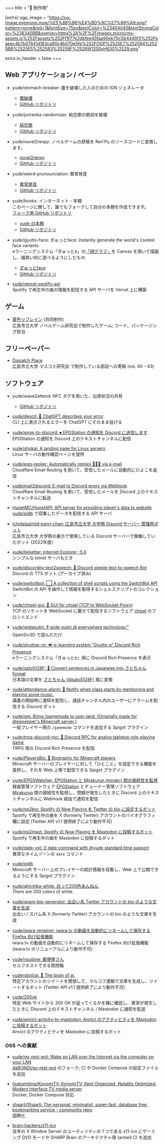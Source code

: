+++
title = "💽 制作物"

[extra]
ogp_image = "https://og-image.eyemono.moe/%E5%88%B6%E4%BD%9C%E7%89%A9.png?pattern=none&md=1&fontSize=75px&textColor=%23404040&textStrongColor=%238340BB&overlay=https%3A%2F%2Fimages.microcms-assets.io%252Fassets%252Ff1f77e2dbfee45faa90eb70c5b4445f3%252Feaeec4b7b07641d183ca90c4b070e5fe%252FOGP%2525E7%252594%2525BB%2525E5%252583%25258F%2528W1200xH630%2529.png"

extra.in_header = false
+++

## Web アプリケーション / ページ

- yude/stomach-breaker: 腹を破壊した人のための IGN ジェネレータ
  - [腹破壊](https://stomach-breaker.vercel.app/)
  - [GitHub リポジトリ](https://github.com/yude/stomach-breaker)

- yude/junrenka-randomizer: 純恋歌の歌詞を破壊
  - [純恋歌](https://junrenka-randomizer.vercel.app/)
  - [GitHub リポジトリ](https://github.com/yude/junrenka-randomizer)

- yude/novel2renpy: ノベルゲームの原稿を Ren'Py のソースコードに変換します。
  - [novel2renpy](https://novel2renpy.vercel.app/)
  - [GitHub リポジトリ](https://github.com/yude/novel2renpy)

- yude/weird-pronounciation: 異常発音
  - [異常発音](https://weird-pronounciation.vercel.app/)
  - [GitHub リポジトリ](https://github.com/yude/weird-pronounciation)

- yude/books: インターネット・本棚\
    このページに関して、誰でもフォークして自分の本棚を作成できます。\
    [フォーク用 GitHub リポジトリ](https://github.com/yudejp/books)
  - [yude の本棚](https://yude.github.io/books/)
  - [GitHub リポジトリ](https://github.com/yude/books)

- yude/gyutto-face: ぎゅっとface: Instantly generate the world's coolest face variants\
    eラーニングシステム「ぎゅっとe」の[「顔グラフ」](https://jacet.org/sanjo/wp-content/uploads/2020/09/%E3%81%8E%E3%82%85%E3%81%A3%E3%81%A8e%E8%B3%87%E6%96%99.pdf)を Canvas を用いて描画し、福笑い的に遊べるようにしたもの
  - [ぎゅっとface](https://gyutto-face.vercel.app/)
  - [GitHub リポジトリ](https://github.com/yude/gyutto-face)

- [yude/vercel-spotify-api](https://github.com/yude/vercel-spotify-api)\
    Spotify で再生中の曲の情報を配信する API サーバを Vercel 上に構築

## ゲーム

- [夏色リフレイン](https://hcunovelgame.itch.io/natsuiro) (共同制作)\
    広島市立大学 ノベルゲーム研究会で制作したゲーム; コード、パッケージング担当

## フリーペーパー

- [Dispatch Place](https://masukendp.github.io/)\
    広島市立大学 マスコミ研究会 で制作している部誌への寄稿 (vol. 40 - 43)

## ソフトウェア

- yude/wave2attend: NFC タグを用いた、出席状況の共有
  - [GitHub リポジトリ](https://github.com/yude/wave2attend)

- [yude/descit: 🤩 ChatGPT describes your error](https://github.com/yude/descit)\
    CLI 上に表示されるエラーを ChatGPT にそのまま投げる

- [yude/epgs-to-discord: ⏺ EPGStation の通知を Discord に送信します](https://github.com/yude/epgs-to-discord)\
    EPGStation の通知を Discord 上のテキストチャンネルに配信

- [yude/shokai: A landing page for Linux servers](https://github.com/yude/shokai)\
    Linux サーバの動作確認ページを提供

- [yude/egg-replier: Automatically replies 🐣🐣🐣 via e-mail](https://github.com/yude/egg-replier)\
    Cloudflare Email Routing を用いて、受信したメールに自動的にひよこを返信

- [yude/mail2discord: E-mail to Discord proxy via Webhook](https://github.com/yude/mail2discord)\
    Cloudflare Email Routing を用いて、受信したメールを Discord 上のテキストチャンネルに転送

- [HunetMC/HunetAPI: API server for providing player's data to website](https://github.com/HunetMC/HunetAPI)\
    [yude/pldb](https://github.com/yude/pldb) で収集したデータを配信する API サーバ

- [ichidaisai/old-kanri-chan: 広島市立大学 大学祭 Discord サーバー 管理用ボット](https://github.com/ichidaisai/old-kanri-chan)\
    広島市立大学 大学祭の裏方で使用している Discord サーバーで稼働していたボット (2022年度)

- [yude/telnetter: Internet Explorer -5.0](https://github.com/yude/telnetter)\
    シンプルな telnet サーバもどき

- [yude/discordpy-text2speech: 👄 Discord simple text-to-speech Bot](https://github.com/yude/discordpy-text2speech)\
    Discord の TTS ボット (アーカイブ済み)

- [yude/switchbot: ⬜ A collection of shell scripts using the SwitchBot API](https://github.com/yude/switchbot)\
    SwitchBot の API を操作して情報を取得するシェルスクリプトのコレクション

- [yude/chisel-gui: 📡 GUI for chisel (TCP to WebSocket Proxy)](https://github.com/yude/chisel-gui)\
    TCP のソケットを WebSocket に載せて配信するソフトウェア [chisel](https://github.com/jpillora/chisel) のフロントエンド

- [yude/wideputin: ❓ wide-putin @ everywhere technology™](https://github.com/yude/wideputin)\
    OpenSiv3D で遊んだだけ

- [yude/gyuttoe-rp: 🔊 e-learning system "Gyutto-e" Discord Rich Presence](https://github.com/yude/gyuttoe-rp)\
    eラーニングシステム「ぎゅっとe」用に Discord Rich Presence を表示

- [yude/sato5128F: 🔄 Convert sentences in Japanese into さとちゃん format](https://github.com/yude/sato5128F)\
    日本語の文章を [さとちゃん (@sato5128F)](https://x.com/sato5128F) 風に変換

- [yude/attendance-alarm: 🔔 Notify when class starts by mentioning and playing some music.](https://github.com/yude/attendance-alarm)\
    講義の開始時に通知を配信し、通話チャンネル内のユーザーにアラームを配信する Discord ボット

- [yude/gm: Bring /gamemode to user-land. (Originally made for @pepepper's Minecraft server.)](https://github.com/yude/gm)\
    一般プレイヤー用の `/gamemode` コマンドを追加する Spigot プラグイン

- [yude/trpg-discord-rpc: 🎲 Discord RPC for analog tabletop role-playing game](https://github.com/yude/trpg-discord-rpc)\
    TRPG 用の Discord Rich Presence を配信

- [yude/PlayersBio: 💬 Biography for Minecraft players](https://github.com/yude/PlayersBio)\
    Minecraft サーバーのプレイヤーに対して「ひとこと」を設定できる機能を提供し、それを Web 上等で配信できる Spigot プラグイン

- [yude/EPGSWatcher: EPGStation と Mirakurun (mirakc) 間の接続性を監視](https://github.com/yude/EPGSWatcher)\
    録画管理ソフトウェア [EPGStation](https://github.com/l3tnun/EPGStation) とチューナー管理ソフトウェア [Mirakurun](https://github.com/Chinachu/Mirakurun) 間の接続性を監視し、問題が発生したときに Discord 上のテキストチャンネルに Webhook 経由で通知を配信

- [yude/np2bio: Spotify の Now Playing を Twitter の bio に設定するボット](https://github.com/yude/np2bio)\
    Spotify で再生中の曲を X (formerly Twitter) アカウントのバイオグラフィ欄に設定 (Twitter API v1.1 提供終了により動作不可)

- [yude/np2mast: Spotify の Now Playing を Mastodon に投稿するボット](https://github.com/yude/np2mast)\
    Spotify で再生中の曲を Mastodon に投稿するボット

- [yude/date-yst: ⏰ date command with @yude standard time support](https://github.com/yude/date-yst)\
    異常なタイムゾーンの `date` コマンド

- [yude/pldb](https://github.com/yude/pldb)\
    Minecraft サーバー上のプレイヤーの統計情報を収集し、Web 上で公開できるようにする Spigot プラグイン

- [yude/ahnmika-white: 白って200色あんねん](https://github.com/yude/ahnmika-white)\
    There are 200 colors of white.

- [yude/spam-bio-generator: 出会い系 Twitter アカウントの bio のような文章を生成](https://github.com/yude/spam-bio-generator)\
    出会い / スパム系 X (formerly Twitter) アカウントの bio のような文章を生成

- [yude/iwara-renamer: iwara.tv の動画を自動的にリネームして保存する Firefox 向け拡張機能](https://github.com/yude/iwara-renamer)\
    iwara.tv の動画を自動的にリネームして保存する Firefox 向け拡張機能 (iwara.tv のリニューアルにより動作不可)

- [yude/youbine: 郵便屋さん](https://github.com/yude/youbine)\
    セルフホストできる質問箱

- [yuderobot/ai: 🐤 The brain of ai.](https://github.com/yuderobot/ai)\
    特定アカウントのツイートを模倣して、マルコフ連鎖で文章を生成し、ツイートするボット (Twitter API v1.1 提供終了により動作不可)

- [yude/200ok](https://github.com/yude/200ok)\
    特定 Web サイトから 200 OK が返ってくるかを雑に確認し、異常が発生したときに Discord 上のテキストチャンネル / Mastodon に通知を配送

- [yude/annict-activity-to-mastodon: Annict のアクティビティを Mastodon に投稿するボット](https://github.com/yude/annict-activity-to-mastodon)\
    Annict のアクティビティを Mastodon に投稿するボット

### OSS への貢献

- [yude/go-rest-wol: Wake on LAN over the Internet via the computer on your LAN](https://github.com/yude/go-rest-wol)\
    [daBONDi/go-rest-wol](https://github.com/daBONDi/go-rest-wol) のフォーク; CI や Docker Compose の設定ファイルを追加

- [tsukumijima/KonomiTV: KonomiTV: Kept Organized, Notably Optimized, Modern Interface TV media server](https://github.com/tsukumijima/KonomiTV)\
    Docker, Docker Compose 対応

- [shaarli/Shaarli: The personal, minimalist, super-fast, database free, bookmarking service - community repo](https://github.com/shaarli/Shaarli)\
    国際化

- [brain-hackers/x11-ico](https://github.com/brain-hackers/x11-ico)\
    往年の X Window Server のユーティリティの 1 つである x11-ico にゲーミング DVD モードや SHARP Brain のアーキテクチャ用 (armel) CI を追加
